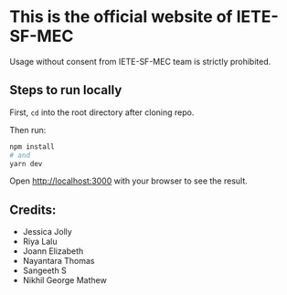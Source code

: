 # This is the official website of IETE-SF-MEC

Usage without consent from IETE-SF-MEC team is strictly prohibited.

## Steps to run locally

First, `cd` into the root directory after cloning repo.

Then run:

```bash
npm install
# and
yarn dev
```

Open [http://localhost:3000](http://localhost:3000) with your browser to see the result.


## Credits:
- Jessica Jolly
- Riya Lalu
- Joann Elizabeth
- Nayantara Thomas
- Sangeeth S
- Nikhil George Mathew